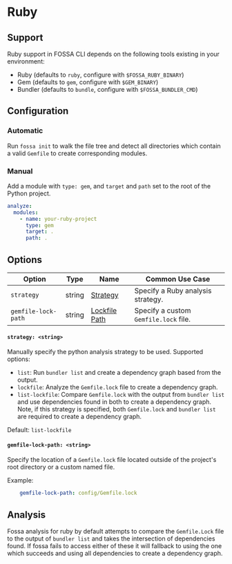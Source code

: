 # Ruby

## Support

Ruby support in FOSSA CLI depends on the following tools existing in your environment:

- Ruby (defaults to `ruby`, configure with `$FOSSA_RUBY_BINARY`)
- Gem (defaults to `gem`, configure with `$GEM_BINARY`)
- Bundler (defaults to `bundle`, configure with `$FOSSA_BUNDLER_CMD`)

## Configuration

### Automatic

Run `fossa init` to walk the file tree and detect all directories which contain a valid `Gemfile` to create corresponding modules.

### Manual

Add a module with `type: gem`, and `target` and `path` set to the root of the Python project.

```yaml
analyze:
  modules:
    - name: your-ruby-project
      type: gem
      target: .
      path: .
```

## Options

| Option              |  Type  | Name                                     | Common Use Case                       |
| ------------------- | :----: | ---------------------------------------- | ------------------------------------- |
| `strategy`          | string | [Strategy](#strategy-string)          | Specify a Ruby analysis strategy.     |
| `gemfile-lock-path` | string | [Lockfile Path](#requirements-string) | Specify a custom `Gemfile.lock` file. |

#### `strategy: <string>`

Manually specify the python analysis strategy to be used. Supported options:
- `list`: Run `bundler list` and create a dependency graph based from the output.
- `lockfile`: Analyze the `Gemfile.lock` file to create a dependency graph.
- `list-lockfile`: Compare `Gemfile.lock` with the output from `bundler list` and use dependencies found in both to create a dependency graph. Note, if this strategy is specified, both `Gemfile.lock` and `bundler list` are required to create a dependency graph.

Default: `list-lockfile`

#### `gemfile-lock-path: <string>`

Specify the location of a `Gemfile.lock` file located outside of the project's root directory or a custom named file.

Example:
```yaml
    gemfile-lock-path: config/Gemfile.lock
```

## Analysis

Fossa analysis for ruby by default attempts to compare the `Gemfile.Lock` file to the output of `bundler list` and takes the intersection of dependencies found. If fossa fails to access either of these it will fallback to using the one which succeeds and using all dependencies to create a dependency graph.